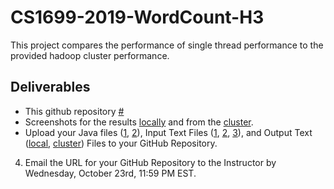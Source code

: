 # CS1699-2019-WordCount-H3

This project compares the performance of single thread performance to the
provided hadoop cluster performance.

## Deliverables

* This github repository [#][1]
* Screenshots for the results [locally][2] and from the [cluster][3].
* Upload your Java files ([1][4], [2][5]), Input Text Files ([1][6], [2][7],
[3][8]), and Output Text ([local][9], [cluster][10])
Files to your GitHub Repository.
4. Email the URL for your GitHub Repository to the Instructor by
Wednesday, October 23rd, 11:59 PM EST. 

[1]: .
[2]: localscreenshots
[3]: clusterscreenshots
[4]: WordCountLocal.java
[5]: WordCount.java
[6]: input1.txt
[7]: input2.txt
[8]: input3.txt
[9]: local_output.txt
[10]: cluster_output.txt
